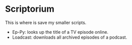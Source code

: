 Scriptorium
=============

This is where is save my smaller scripts.

* Ep-Py: looks up the title of a TV episode online.
* Loadcast: downloads all archived episodes of a podcast.
